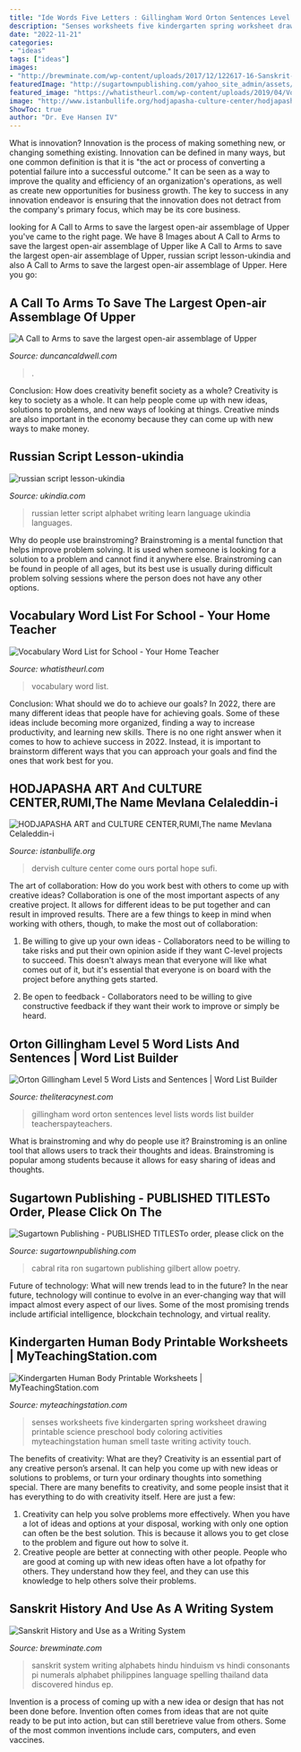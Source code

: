```yaml
---
title: "Ide Words Five Letters : Gillingham Word Orton Sentences Level Lists Words List Builder Teacherspayteachers"
description: "Senses worksheets five kindergarten spring worksheet drawing printable science preschool body coloring activities myteachingstation human smell taste writing activity touch"
date: "2022-11-21"
categories:
- "ideas"
tags: ["ideas"]
images:
- "http://brewminate.com/wp-content/uploads/2017/12/122617-16-Sanskrit-Linguistics-Language-Hinduism.gif"
featuredImage: "http://sugartownpublishing.com/yahoo_site_admin/assets/images/1b_Author_photo_Ron_Cabral.63113149_std.jpg"
featured_image: "https://whatistheurl.com/wp-content/uploads/2019/04/Vocabulary-Word-List-for-School.jpg"
image: "http://www.istanbullife.org/hodjapasha-culture-center/hodjapasha-dervish-show6-small.jpg"
ShowToc: true
author: "Dr. Eve Hansen IV"
---
```



What is innovation?
Innovation is the process of making something new, or changing something existing. Innovation can be defined in many ways, but one common definition is that it is "the act or process of converting a potential failure into a successful outcome." 
It can be seen as a way to improve the quality and efficiency of an organization's operations, as well as create new opportunities for business growth. 
The key to success in any innovation endeavor is ensuring that the innovation does not detract from the company's primary focus, which may be its core business.

	

		
looking for A Call to Arms to save the largest open-air assemblage of Upper you've came to the right page. We have 8 Images about A Call to Arms to save the largest open-air assemblage of Upper like A Call to Arms to save the largest open-air assemblage of Upper, russian script lesson-ukindia and also A Call to Arms to save the largest open-air assemblage of Upper. Here you go:
		
    
## A Call To Arms To Save The Largest Open-air Assemblage Of Upper

<img loading=lazy src="https://www.duncancaldwell.com/Site/Call_to_Arms_for_Foz_Coa_files/DSCF8785.jpg" onerror="this.onerror=null;this.src='https://tse3.mm.bing.net/th?id=OIP.XDm_ULs7EVviqMesVHTl_AHaJ4&amp;pid=15.1';" alt="A Call to Arms to save the largest open-air assemblage of Upper">

_Source: duncancaldwell.com_

>. 

	

Conclusion: How does creativity benefit society as a whole?
Creativity is key to society as a whole. It can help people come up with new ideas, solutions to problems, and new ways of looking at things. Creative minds are also important in the economy because they can come up with new ways to make money.

    
## Russian Script Lesson-ukindia

<img loading=lazy src="http://www.ukindia.com/zip/zrus.gif" onerror="this.onerror=null;this.src='https://tse4.mm.bing.net/th?id=OIP.csw3hx0sIKy78CRtERZYOwHaKi&amp;pid=15.1';" alt="russian script lesson-ukindia">

_Source: ukindia.com_

>russian letter script alphabet writing learn language ukindia languages. 

	

Why do people use brainstroming?
Brainstroming is a mental function that helps improve problem solving. It is used when someone is looking for a solution to a problem and cannot find it anywhere else. Brainstroming can be found in people of all ages, but its best use is usually during difficult problem solving sessions where the person does not have any other options.

    
## Vocabulary Word List For School - Your Home Teacher

<img loading=lazy src="https://whatistheurl.com/wp-content/uploads/2019/04/Vocabulary-Word-List-for-School.jpg" onerror="this.onerror=null;this.src='https://tse2.mm.bing.net/th?id=OIP.0AAdCrefakp_FhCU_XGXbwHaK8&amp;pid=15.1';" alt="Vocabulary Word List for School - Your Home Teacher">

_Source: whatistheurl.com_

>vocabulary word list. 

	

Conclusion: What should we do to achieve our goals?
In 2022, there are many different ideas that people have for achieving goals. Some of these ideas include becoming more organized, finding a way to increase productivity, and learning new skills. There is no one right answer when it comes to how to achieve success in 2022. Instead, it is important to brainstorm different ways that you can approach your goals and find the ones that work best for you.

    
## HODJAPASHA ART And CULTURE CENTER,RUMI,The Name Mevlana Celaleddin-i

<img loading=lazy src="http://www.istanbullife.org/hodjapasha-culture-center/hodjapasha-dervish-show6-small.jpg" onerror="this.onerror=null;this.src='https://tse3.mm.bing.net/th?id=OIP.T5bfxiMErFLnjqsQpZ6rmQHaEc&amp;pid=15.1';" alt="HODJAPASHA ART and CULTURE CENTER,RUMI,The name Mevlana Celaleddin-i">

_Source: istanbullife.org_

>dervish culture center come ours portal hope sufi. 

	

The art of collaboration: How do you work best with others to come up with creative ideas?
Collaboration is one of the most important aspects of any creative project. It allows for different ideas to be put together and can result in improved results. There are a few things to keep in mind when working with others, though, to make the most out of collaboration: 
1. Be willing to give up your own ideas - Collaborators need to be willing to take risks and put their own opinion aside if they want C-level projects to succeed. This doesn't always mean that everyone will like what comes out of it, but it's essential that everyone is on board with the project before anything gets started.

2. Be open to feedback - Collaborators need to be willing to give constructive feedback if they want their work to improve or simply be heard.

    
## Orton Gillingham Level 5 Word Lists And Sentences | Word List Builder

<img loading=lazy src="https://www.theliteracynest.com/wordlistbuilder/assets/upload/2019/03/1306645821441715103original-1420446-2.jpg" onerror="this.onerror=null;this.src='https://tse1.mm.bing.net/th?id=OIP.HSw4yIgIVbG2kYuDuZVFXgAAAA&amp;pid=15.1';" alt="Orton Gillingham Level 5 Word Lists and Sentences | Word List Builder">

_Source: theliteracynest.com_

>gillingham word orton sentences level lists words list builder teacherspayteachers. 

	

What is brainstroming and why do people use it?
Brainstroming is an online tool that allows users to track their thoughts and ideas. Brainstroming is popular among students because it allows for easy sharing of ideas and thoughts.

    
## Sugartown Publishing - PUBLISHED TITLESTo Order, Please Click On The

<img loading=lazy src="http://sugartownpublishing.com/yahoo_site_admin/assets/images/1b_Author_photo_Ron_Cabral.63113149_std.jpg" onerror="this.onerror=null;this.src='https://tse3.mm.bing.net/th?id=OIP.KPuxpa3iDx0h8TYj5KzAhQAAAA&amp;pid=15.1';" alt="Sugartown Publishing - PUBLISHED TITLESTo order, please click on the">

_Source: sugartownpublishing.com_

>cabral rita ron sugartown publishing gilbert allow poetry. 

	

Future of technology: What will new trends lead to in the future?
In the near future, technology will continue to evolve in an ever-changing way that will impact almost every aspect of our lives. Some of the most promising trends include artificial intelligence, blockchain technology, and virtual reality.

    
## Kindergarten Human Body Printable Worksheets | MyTeachingStation.com

<img loading=lazy src="https://www.myteachingstation.com/vault/2599/web/articles/Spring-Season-Five-Senses-Worksheet.jpg" onerror="this.onerror=null;this.src='https://tse4.mm.bing.net/th?id=OIP.g8KL7KTGOlCnKuRGW0H4UgAAAA&amp;pid=15.1';" alt="Kindergarten Human Body Printable Worksheets | MyTeachingStation.com">

_Source: myteachingstation.com_

>senses worksheets five kindergarten spring worksheet drawing printable science preschool body coloring activities myteachingstation human smell taste writing activity touch. 

	

The benefits of creativity: What are they?
Creativity is an essential part of any creative person’s arsenal. It can help you come up with new ideas or solutions to problems, or turn your ordinary thoughts into something special. There are many benefits to creativity, and some people insist that it has everything to do with creativity itself. Here are just a few: 
1) Creativity can help you solve problems more effectively. When you have a lot of ideas and options at your disposal, working with only one option can often be the best solution. This is because it allows you to get close to the problem and figure out how to solve it. 
2) Creative people are better at connecting with other people. People who are good at coming up with new ideas often have a lot ofpathy for others. They understand how they feel, and they can use this knowledge to help others solve their problems.

    
## Sanskrit History And Use As A Writing System

<img loading=lazy src="http://brewminate.com/wp-content/uploads/2017/12/122617-16-Sanskrit-Linguistics-Language-Hinduism.gif" onerror="this.onerror=null;this.src='https://tse4.mm.bing.net/th?id=OIP.WD3fOuiBnTdHeN9q-LERBgHaDa&amp;pid=15.1';" alt="Sanskrit History and Use as a Writing System">

_Source: brewminate.com_

>sanskrit system writing alphabets hindu hinduism vs hindi consonants pi numerals alphabet philippines language spelling thailand data discovered hindus ep. 

	

Invention is a process of coming up with a new idea or design that has not been done before. Invention often comes from ideas that are not quite ready to be put into action, but can still beretrieve value from others. Some of the most common inventions include cars, computers, and even vaccines.

